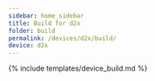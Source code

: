 ```yaml
---
sidebar: home_sidebar
title: Build for d2x
folder: build
permalink: /devices/d2x/build/
device: d2x
---
```

{% include templates/device_build.md %}
